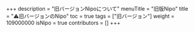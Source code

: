 +++
description = "旧バージョンNipoについて"
menuTitle = "旧版Nipo"
title = "⚠️旧バージョンのNipo"
toc = true
tags = ["旧バージョン"]
weight = 109000000
isNipo = true
contributors = []
+++
